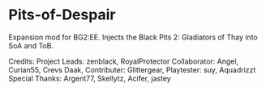 # Pits-of-Despair
Expansion mod for BG2:EE. Injects the Black Pits 2: Gladiators of Thay into SoA and ToB.

Credits:
Project Leads: zenblack, RoyalProtector
Collaborator: Angel, Curian55, Crevs Daak,
Contributer: Glittergear,
Playtester: suy, Aquadrizzt 
Special Thanks:	Argent77, Skellytz, Acifer, jastey
